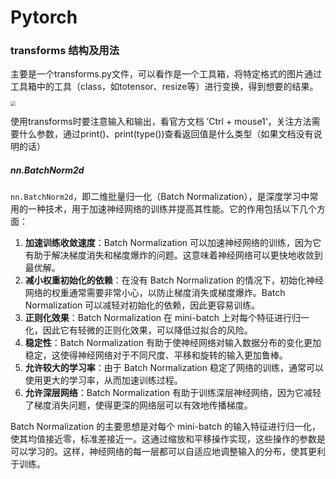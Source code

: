 # Pytorch

### transforms 结构及用法

主要是一个transforms.py文件，可以看作是一个工具箱，将特定格式的图片通过工具箱中的工具（class，如totensor、resize等）进行变换，得到想要的结果。

<img src="C:\Users\17839\Desktop\mLearn\31.png" style="zoom:50%;" />

使用transforms时要注意输入和输出，看官方文档 ’Ctrl + mouse1‘，关注方法需要什么参数，通过print()、print(type())查看返回值是什么类型（如果文档没有说明的话）

##### nn.BatchNorm2d

`nn.BatchNorm2d`，即二维批量归一化（Batch Normalization），是深度学习中常用的一种技术，用于加速神经网络的训练并提高其性能。它的作用包括以下几个方面：

1. **加速训练收敛速度**：Batch Normalization 可以加速神经网络的训练，因为它有助于解决梯度消失和梯度爆炸的问题。这意味着神经网络可以更快地收敛到最优解。
2. **减小权重初始化的依赖**：在没有 Batch Normalization 的情况下，初始化神经网络的权重通常需要非常小心，以防止梯度消失或梯度爆炸。Batch Normalization 可以减轻对初始化的依赖，因此更容易训练。
3. **正则化效果**：Batch Normalization 在 mini-batch 上对每个特征进行归一化，因此它有轻微的正则化效果，可以降低过拟合的风险。
4. **稳定性**：Batch Normalization 有助于使神经网络对输入数据分布的变化更加稳定，这使得神经网络对于不同尺度、平移和旋转的输入更加鲁棒。
5. **允许较大的学习率**：由于 Batch Normalization 稳定了网络的训练，通常可以使用更大的学习率，从而加速训练过程。
6. **允许深层网络**：Batch Normalization 有助于训练深层神经网络，因为它减轻了梯度消失问题，使得更深的网络层可以有效地传播梯度。

Batch Normalization 的主要思想是对每个 mini-batch 的输入特征进行归一化，使其均值接近零，标准差接近一。这通过缩放和平移操作实现，这些操作的参数是可以学习的。这样，神经网络的每一层都可以自适应地调整输入的分布，使其更利于训练。